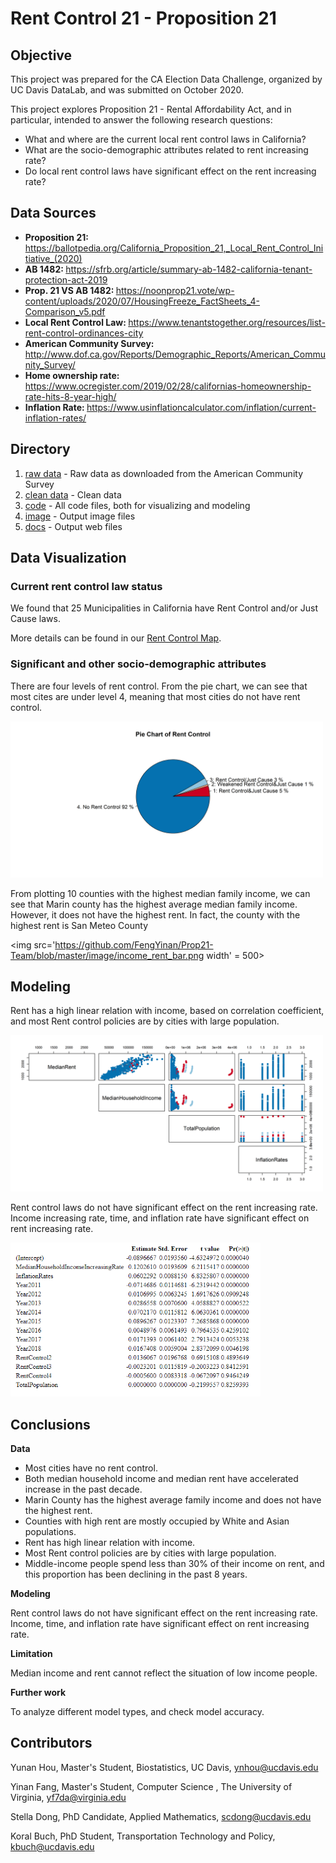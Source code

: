 # Rent Control 21 - Proposition 21

## Objective
This project was prepared for the CA Election Data Challenge, organized by UC Davis DataLab, and was submitted on October 2020.

This project explores Proposition 21 - Rental Affordability Act, and in particular, intended to answer the following research questions:
* What and where are the current local rent control laws in California?
* What are the socio-demographic attributes related to rent increasing rate?
* Do local rent control laws have significant effect on the rent increasing rate?

## Data Sources

* <b> Proposition 21: </b> https://ballotpedia.org/California_Proposition_21,_Local_Rent_Control_Initiative_(2020)
* <b> AB 1482: </b> https://sfrb.org/article/summary-ab-1482-california-tenant-protection-act-2019
* <b> Prop. 21 VS AB 1482: </b> https://noonprop21.vote/wp-content/uploads/2020/07/HousingFreeze_FactSheets_4-Comparison_v5.pdf
* <b> Local Rent Control Law: </b> https://www.tenantstogether.org/resources/list-rent-control-ordinances-city
* <b> American Community Survey: </b> http://www.dof.ca.gov/Reports/Demographic_Reports/American_Community_Survey/
* <b> Home ownership rate: </b> https://www.ocregister.com/2019/02/28/californias-homeownership-rate-hits-8-year-high/
* <b> Inflation Rate: </b> https://www.usinflationcalculator.com/inflation/current-inflation-rates/

## Directory
1. [raw data](https://github.com/FengYinan/Prop21-Team/tree/master/raw%20data) - Raw data as downloaded from the American Community Survey
2. [clean data](https://github.com/FengYinan/Prop21-Team/tree/master/clean%20data) - Clean data
3. [code](https://github.com/FengYinan/Prop21-Team/tree/master/code) - All code files, both for visualizing and modeling
4. [image](https://github.com/FengYinan/Prop21-Team/tree/master/image) - Output image files
5. [docs](https://github.com/FengYinan/Prop21-Team/tree/master/docs) - Output web files

## Data Visualization
### Current rent control law status
We found that 25 Municipalities in California have Rent Control and/or Just Cause laws.

More details can be found in our [Rent Control Map](https://fengyinan.github.io/Prop21-Team/Rent_Control_Map.html).

### Significant and other socio-demographic attributes 
There are four levels of rent control. From the pie chart, we can see that most cites are under level 4, meaning that most cities do not have rent control.

<img src='https://github.com/FengYinan/Prop21-Team/blob/master/image/Pie%20Chart%20of%20Rent%20Control.png' width = 500>

From plotting 10 counties with the highest median family income, we can see that Marin county has the highest average median family income. However, it does not have the highest rent. In fact, the county with the highest rent is San Meteo County

<img src='https://github.com/FengYinan/Prop21-Team/blob/master/image/income_rent_bar.png width' = 500>

## Modeling

Rent has a high linear relation with income, based on correlation coefficient, and most Rent control policies are by cities with large population.

<img src='https://github.com/FengYinan/Prop21-Team/blob/master/image/scatter%20plot.png' width = 500> 

Rent control laws do not have significant effect on the rent increasing rate. 
Income increasing rate, time, and inflation rate have significant effect on rent increasing rate.

<img src='https://github.com/FengYinan/Prop21-Team/blob/master/image/Model%20results.png' width = 400>

## Conclusions
<b> Data  </b>
* Most cities have no rent control.
* Both median household income and median rent have accelerated increase in the past decade.
* Marin County has the highest average family income and does not have the highest rent.
* Counties with high rent are mostly occupied by White and Asian populations.
* Rent has high linear relation with income.
* Most Rent control policies are by cities with large population.
* Middle-income people spend less than 30% of their income on rent, and this proportion has been declining in the past 8 years.

<b> Modeling </b>

Rent control laws do not have significant effect on the rent increasing rate.
Income, time, and inflation rate have significant effect on rent increasing rate.

<b> Limitation </b>

Median income and rent cannot reflect the situation of low income people.

<b> Further work </b>

To analyze different model types, and check model accuracy.


## Contributors
Yunan Hou, Master's Student, Biostatistics, UC Davis, ynhou@ucdavis.edu

Yinan Fang, Master's Student, Computer Science , The University of Virginia, yf7da@virginia.edu

Stella Dong, PhD Candidate, Applied Mathematics, scdong@ucdavis.edu

Koral Buch, PhD Student, Transportation Technology and Policy, kbuch@ucdavis.edu
